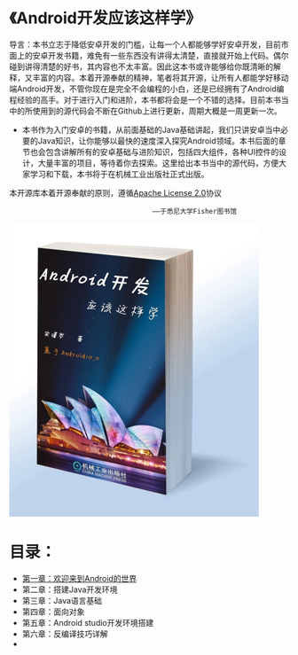 # 《Android开发应该这样学》

导言：本书立志于降低安卓开发的门槛，让每一个人都能够学好安卓开发，目前市面上的安卓开发书籍，难免有一些东西没有讲得太清楚，直接就开始上代码。偶尔碰到讲得清楚的好书，其内容也不太丰富。因此这本书或许能够给你既清晰的解释，又丰富的内容。本着开源奉献的精神，笔者将其开源，让所有人都能学好移动端Android开发，不管你现在是完全不会编程的小白，还是已经拥有了Android编程经验的高手。对于进行入门和进阶，本书都将会是一个不错的选择。目前本书当中的所使用到的源代码会不断在Github上进行更新，周期大概是一周更新一次。

* 本书作为入门安卓的书籍，从前面基础的Java基础讲起，我们只讲安卓当中必要的Java知识，让你能够以最快的速度深入探究Android领域。本书后面的章节也会包含讲解所有的安卓基础与进阶知识，包括四大组件，各种UI控件的设计，大量丰富的项目，等待着你去探索。这里给出本书当中的源代码，方便大家学习和下载，本书将于在机械工业出版社正式出版。

本开源库本着开源奉献的原则，遵循[Apache License 2.0](https://github.com/Geeksongs/Android-Handbook-The-best-way-to-learn-Android/blob/master/LICENSE)协议

                                        ——于悉尼大学Fisher图书馆

![image](https://github.com/Geeksongs/Android-Handbook-The-best-way-to-learn-Android/blob/master/cover.jpg)

# 目录：
* [第一章：欢迎来到Android的世界](https://github.com/Geeksongs/Android-Handbook-The-best-way-to-learn-Android/tree/master/chapter_1)
* 第二章：搭建Java开发环境
* 第三章：Java语言基础
* 第四章：面向对象
* 第五章：Android studio开发环境搭建
* 第六章：反编译技巧详解
*
